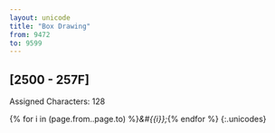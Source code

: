```yaml
---
layout: unicode
title: "Box Drawing"
from: 9472
to: 9599
---
```


## 	[2500 - 257F]

Assigned Characters: 128

{% for i in (page.from..page.to) %}<i>&#{{i}};</i>{% endfor %}
{:.unicodes}
